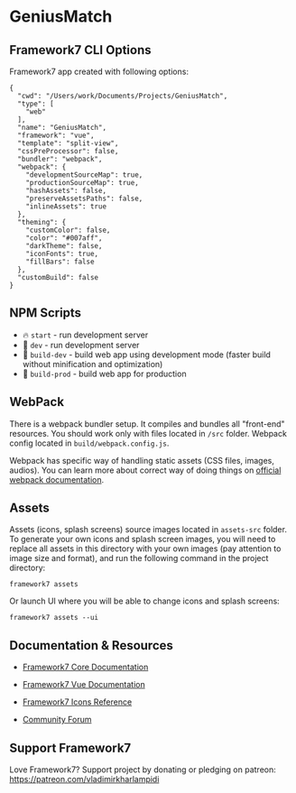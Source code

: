 # GeniusMatch

## Framework7 CLI Options

Framework7 app created with following options:

```
{
  "cwd": "/Users/work/Documents/Projects/GeniusMatch",
  "type": [
    "web"
  ],
  "name": "GeniusMatch",
  "framework": "vue",
  "template": "split-view",
  "cssPreProcessor": false,
  "bundler": "webpack",
  "webpack": {
    "developmentSourceMap": true,
    "productionSourceMap": true,
    "hashAssets": false,
    "preserveAssetsPaths": false,
    "inlineAssets": true
  },
  "theming": {
    "customColor": false,
    "color": "#007aff",
    "darkTheme": false,
    "iconFonts": true,
    "fillBars": false
  },
  "customBuild": false
}
```

## NPM Scripts

* 🔥 `start` - run development server
* 🔧 `dev` - run development server
* 🔧 `build-dev` - build web app using development mode (faster build without minification and optimization)
* 🔧 `build-prod` - build web app for production

## WebPack

There is a webpack bundler setup. It compiles and bundles all "front-end" resources. You should work only with files located in `/src` folder. Webpack config located in `build/webpack.config.js`.

Webpack has specific way of handling static assets (CSS files, images, audios). You can learn more about correct way of doing things on [official webpack documentation](https://webpack.js.org/guides/asset-management/).
## Assets

Assets (icons, splash screens) source images located in `assets-src` folder. To generate your own icons and splash screen images, you will need to replace all assets in this directory with your own images (pay attention to image size and format), and run the following command in the project directory:

```
framework7 assets
```

Or launch UI where you will be able to change icons and splash screens:

```
framework7 assets --ui
```

## Documentation & Resources

* [Framework7 Core Documentation](https://framework7.io/docs/)
* [Framework7 Vue Documentation](https://framework7.io/vue/)


* [Framework7 Icons Reference](https://framework7.io/icons/)
* [Community Forum](https://forum.framework7.io)

## Support Framework7

Love Framework7? Support project by donating or pledging on patreon:
https://patreon.com/vladimirkharlampidi